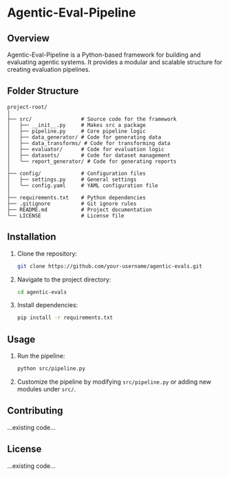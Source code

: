 # Agentic-Eval-Pipeline

## Overview
Agentic-Eval-Pipeline is a Python-based framework for building and evaluating agentic systems. It provides a modular and scalable structure for creating evaluation pipelines.

## Folder Structure
```
project-root/
│
├── src/                # Source code for the framework
│   ├── __init__.py     # Makes src a package
│   ├── pipeline.py     # Core pipeline logic
│   ├── data_generator/ # Code for generating data
│   ├── data_transforms/ # Code for transforming data
│   ├── evaluator/      # Code for evaluation logic
│   ├── datasets/       # Code for dataset management
│   └── report_generator/ # Code for generating reports
│
├── config/             # Configuration files
│   ├── settings.py     # General settings
│   └── config.yaml     # YAML configuration file
│
├── requirements.txt    # Python dependencies
├── .gitignore          # Git ignore rules
├── README.md           # Project documentation
└── LICENSE             # License file
```

## Installation
1. Clone the repository:
   ```bash
   git clone https://github.com/your-username/agentic-evals.git
   ```
2. Navigate to the project directory:
   ```bash
   cd agentic-evals
   ```
3. Install dependencies:
   ```bash
   pip install -r requirements.txt
   ```

## Usage
1. Run the pipeline:
   ```bash
   python src/pipeline.py
   ```
2. Customize the pipeline by modifying `src/pipeline.py` or adding new modules under `src/`.

## Contributing
...existing code...

## License
...existing code...